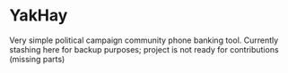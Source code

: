 # YakHay
Very simple political campaign community phone banking tool. Currently stashing here for backup purposes; project is not ready for contributions (missing parts)
